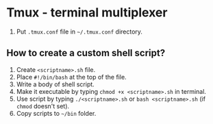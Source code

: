 # Tmux - terminal multiplexer

1. Put `.tmux.conf` file in `~/.tmux.conf` directory.

## How to create a custom shell script?

1. Create `<scriptname>.sh` file.
1. Place `#!/bin/bash` at the top of the file.
1. Write a body of shell script.
1. Make it executable by typing `chmod +x <scriptname>.sh` in terminal.
1. Use script by typing `./<scriptname>.sh` or `bash <scriptname>.sh` (if `chmod` doesn't set).
1. Copy scripts to `~/bin` folder.
